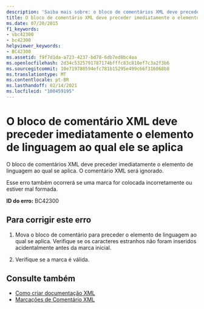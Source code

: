 ```yaml
---
description: 'Saiba mais sobre: o bloco de comentários XML deve preceder imediatamente o elemento de linguagem ao qual ele se aplica'
title: O bloco de comentário XML deve preceder imediatamente o elemento de linguagem ao qual ele se aplica
ms.date: 07/20/2015
f1_keywords:
- vbc42300
- bc42300
helpviewer_keywords:
- BC42300
ms.assetid: f9f7d1da-a723-4237-bd78-6db7ed8bc4aa
ms.openlocfilehash: 2d34c5325791787174bfffc83c810ef7c3a2f3b6
ms.sourcegitcommit: 10e719780594efc781b15295e499c66f316068b8
ms.translationtype: MT
ms.contentlocale: pt-BR
ms.lasthandoff: 02/14/2021
ms.locfileid: "100459195"
---
```

# <a name="xml-comment-block-must-immediately-precede-the-language-element-to-which-it-applies"></a>O bloco de comentário XML deve preceder imediatamente o elemento de linguagem ao qual ele se aplica

O bloco de comentários XML deve preceder imediatamente o elemento de linguagem ao qual se aplica. O comentário XML será ignorado.  
  
 Esse erro também ocorrerá se uma marca for colocada incorretamente ou estiver mal formada.  
  
 **ID do erro:** BC42300  
  
## <a name="to-correct-this-error"></a>Para corrigir este erro  
  
1. Mova o bloco de comentário para preceder o elemento de linguagem ao qual se aplica. Verifique se os caracteres estranhos não foram inseridos acidentalmente antes da marca inicial.  
  
2. Verifique se a marca é válida.  
  
## <a name="see-also"></a>Consulte também

- [Como criar documentação XML](../programming-guide/program-structure/how-to-create-xml-documentation.md)
- [Marcações de Comentário XML](../language-reference/xmldoc/index.md)
